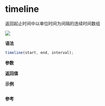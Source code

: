 # timeline

返回起止时间中以单位时间为间隔的连续时间数组

![](https://img.shields.io/badge/-Date-blue)

**语法**

```js
timeline(start, end, interval);
```

**参数**

**返回值**

**示例**

```js

```

**参考**

